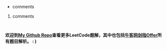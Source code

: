 - comments
1. comments


```python []

```
```java []

```

__欢迎到[My Github Repo](https://github.com/jin407891080/CodingSolution)查看更多LeetCode题解，其中也包括[牛客网剑指Offer](https://www.nowcoder.com/ta/coding-interviews)所有题目解析。 : )__